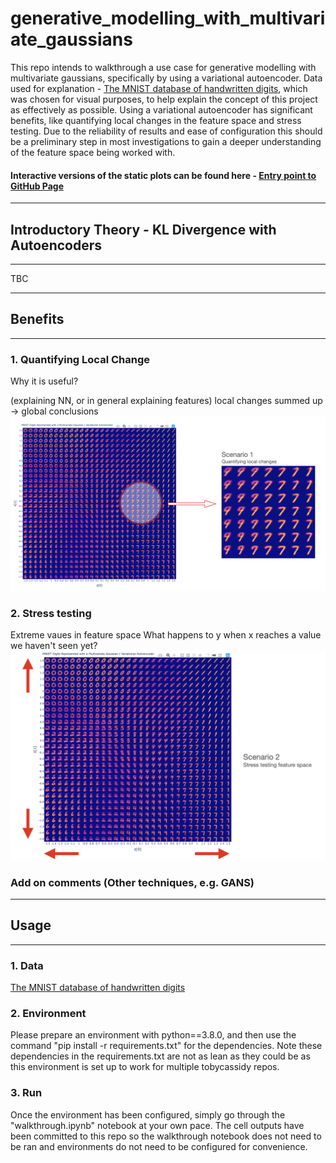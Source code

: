 # generative_modelling_with_multivariate_gaussians

This repo intends to walkthrough a use case for generative modelling with multivariate gaussians, specifically by using a variational autoencoder. Data used for explanation - [The MNIST database of handwritten digits](https://www.tensorflow.org/datasets/catalog/mnist), which was chosen for visual purposes, to help explain the concept of this project as effectively as possible.
Using a variational autoencoder has significant benefits, like quantifying local changes in the feature space and stress testing. Due to the reliability of results and ease of configuration this should be a preliminary step in most investigations to gain a deeper understanding of the feature space being worked with. 


#### Interactive versions of the static plots can be found here - [Entry point to GitHub Page](https://tobycassidy.github.io/generative_modelling_with_multivariate_gaussians/)

---
## Introductory Theory - KL Divergence with Autoencoders
---

TBC 

---
## Benefits
---
### 1. Quantifying Local Change 
Why it is useful?

(explaining NN, or in general explaining features)
local changes summed up -> global conclusions 
![local_changes](concepts/local_changes.png)

### 2. Stress testing 
Extreme vaues in feature space
What happens to y when x reaches a value we haven't seen yet?
![stress_testing](concepts/stress_testing.png)

### Add on comments (Other techniques, e.g. GANS)



---
## Usage
---
### 1. Data 
[The MNIST database of handwritten digits](https://www.tensorflow.org/datasets/catalog/mnist)

### 2. Environment
Please prepare an environment with python==3.8.0, and then use the command "pip install -r requirements.txt" for the dependencies. Note these dependencies in the requirements.txt are not as lean as they could be as this environment is set up to work for multiple tobycassidy repos. 

### 3. Run
Once the environment has been configured, simply go through the "walkthrough.ipynb" notebook at your own pace. The cell outputs have been committed to this repo so the walkthrough notebook does not need to be ran and environments do not need to be configured for convenience.  
